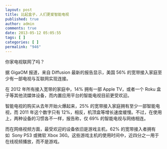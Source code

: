 ```yaml
---
layout: post
title: 比起盒子，人们更爱智能电视
published: true
author: admin
comments: true
date: 2013-05-12 05:05:55
tags: [ ]
categories: [ ]
permalink: "946"
---
```



你家电视联网了吗？

据 GigaOM 报道，来自 Diffusion 最新的报告显示，美国 56% 的宽带接入家庭至少有一部电视与互联网实现连接。

在 2012 年所有接入宽带的家庭中，14% 拥有一部 Apple TV，或者一个 Roku 盒子等其他流媒体设备，而内置应用平台的智能电视目前更受欢迎。

智能电视的购买从去年开始火爆起来，25% 的宽带接入家庭拥有至少一部智能电视，而 2011 年这个数字只有 12%，相反，机顶盒等增长速度缓慢。不过，在使用上，两种设备的习惯各不一样，报告称，仅 69% 的智能电视与网络相连。

而在网络视频方面，最受欢迎的设备依旧是游戏主机，62% 的宽带接入者拥有如  Sony PS3 或微软 Xbox 360。这些游戏主机的使用时间中，近四分之一用于在线视频播放，而不是游戏。